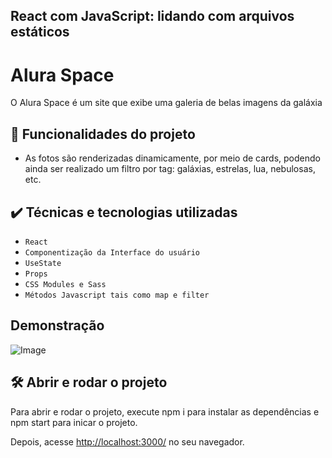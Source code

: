 ## React com JavaScript: lidando com arquivos estáticos

# Alura Space

O Alura Space é um site que exibe uma galeria de belas imagens da galáxia

## 🔨 Funcionalidades do projeto

- As fotos são renderizadas dinamicamente, por meio de cards, podendo ainda ser realizado um filtro por tag: galáxias, estrelas, lua, nebulosas, etc.

## ✔️ Técnicas e tecnologias utilizadas

- `React`
- `Componentização da Interface do usuário`
- `UseState`
- `Props`
- `CSS Modules e Sass`
- `Métodos Javascript tais como map e filter`

## Demonstração

![Image](https://media.giphy.com/media/v1.Y2lkPTc5MGI3NjExMzNlNmM3ZjliYjNhZjc5ZWNlNDJjY2Q5MzlhYTQxNGM3NWEwYmM2MyZlcD12MV9pbnRlcm5hbF9naWZzX2dpZklkJmN0PWc/HHoW4EM7ruev9itYeH/giphy.gif)

## 🛠️ Abrir e rodar o projeto

Para abrir e rodar o projeto, execute npm i para instalar as dependências e npm start para inicar o projeto.

Depois, acesse <a href="http://localhost:3000/">http://localhost:3000/</a> no seu navegador.
